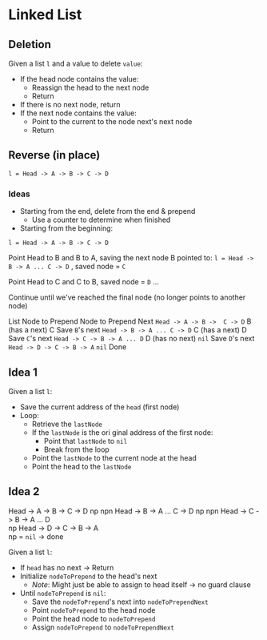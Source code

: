 # Linked List

## Deletion

Given a list `l` and a value to delete `value`:
- If the head node contains the value:
  - Reassign the head to the next node
  - Return
- If there is no next node, return
- If the next node contains the value:
  - Point to the current to the node next's next node
  - Return

## Reverse (in place)

`l = Head -> A -> B -> C -> D`


### Ideas

- Starting from the end, delete from the end & prepend
  - Use a counter to determine when finished
- Starting from the beginning:

`l = Head -> A -> B -> C -> D`

Point Head to B and B to A, saving the next node B pointed to:
`l = Head -> B -> A ... C -> D` , saved node = `C`

Point Head to C and C to B, saved node = `D`
...

Continue until we've reached the final node (no longer points to another node)

List                         Node to Prepend   Node to Prepend Next
`Head -> A -> B ->  C -> D`  B (has a next)    C
                             Save `B`'s next 
`Head -> B -> A ... C -> D`  C (has a next)    D
                             Save `C`'s next
`Head -> C -> B -> A ... D`  D (has no next)   `nil`
                             Save `D`'s next
`Head -> D -> C -> B -> A`   `nil`
Done


## Idea 1

Given a list `l`:
- Save the current address of the `head` (first node)
- Loop:
  - Retrieve the `lastNode`
  - If the `lastNode` is the ori  ginal address of the first node:
    - Point that `lastNode` to `nil`
    - Break from the loop
  - Point the `lastNode` to the current node at the head
  - Point the head to the `lastNode`

## Idea 2

Head -> A -> B -> C -> D
            np   npn
Head -> B -> A ... C -> D
                   np   npn
Head -> C -> B -> A ... D     
                        np
Head -> D -> C -> B -> A  
np = `nil` -> done                     

Given a list `l`:
- If `head` has no next -> Return
- Initialize `nodeToPrepend` to the head's next
  - *Note*: Might just be able to assign to head itself -> no guard clause
- Until `nodeToPrepend` is `nil`:
  - Save the `nodeToPrepend`'s next into `nodeToPrependNext`
  - Point `nodeToPrepend` to the head node
  - Point the head node to `nodeToPrepend`
  - Assign `nodeToPrepend` to `nodeToPrependNext`